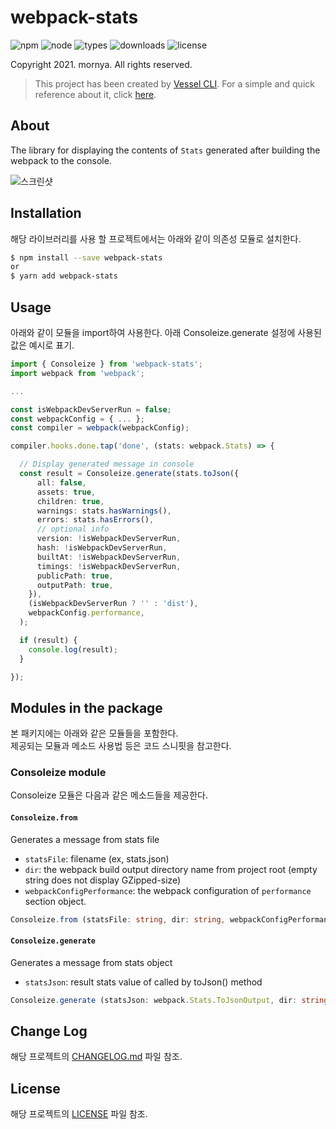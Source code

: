 # webpack-stats
![npm](https://img.shields.io/npm/v/webpack-stats)
![node](https://img.shields.io/node/v/webpack-stats)
![types](https://img.shields.io/npm/types/webpack-stats)
![downloads](https://img.shields.io/npm/dw/webpack-stats)
![license](https://img.shields.io/npm/l/webpack-stats)

Copyright 2021. mornya. All rights reserved.

> This project has been created by [Vessel CLI](https://www.npmjs.com/package/@mornya/vessel).
  For a simple and quick reference about it, click [here](https://mornya.github.io/documents/guide/vessel.md).

## About
The library for displaying the contents of `Stats` generated after building the webpack to the console.

![스크린샷](https://mornya.github.io/assets/webpack-stats-screenshot.jpg)

## Installation
해당 라이브러리를 사용 할 프로젝트에서는 아래와 같이 의존성 모듈로 설치한다.
```bash
$ npm install --save webpack-stats
or
$ yarn add webpack-stats
```

## Usage
아래와 같이 모듈을 import하여 사용한다. 아래 Consoleize.generate 설정에 사용된 값은 예시로 표기.
```typescript
import { Consoleize } from 'webpack-stats';
import webpack from 'webpack';

...

const isWebpackDevServerRun = false;
const webpackConfig = { ... };
const compiler = webpack(webpackConfig);

compiler.hooks.done.tap('done', (stats: webpack.Stats) => {

  // Display generated message in console
  const result = Consoleize.generate(stats.toJson({
      all: false,
      assets: true,
      children: true,
      warnings: stats.hasWarnings(),
      errors: stats.hasErrors(),
      // optional info
      version: !isWebpackDevServerRun,
      hash: !isWebpackDevServerRun,
      builtAt: !isWebpackDevServerRun,
      timings: !isWebpackDevServerRun,
      publicPath: true,
      outputPath: true,
    }),
    (isWebpackDevServerRun ? '' : 'dist'),
    webpackConfig.performance,
  );

  if (result) {
    console.log(result);
  }

});
```

## Modules in the package
본 패키지에는 아래와 같은 모듈들을 포함한다.<br>
제공되는 모듈과 메소드 사용법 등은 코드 스니핏을 참고한다.

### Consoleize module
Consoleize 모듈은 다음과 같은 메소드들을 제공한다.

#### `Consoleize.from`
Generates a message from stats file
- `statsFile`: filename (ex, stats.json)
- `dir`: the webpack build output directory name from project root (empty string does not display GZipped-size)
- `webpackConfigPerformance`: the webpack configuration of `performance` section object.
```typescript
Consoleize.from (statsFile: string, dir: string, webpackConfigPerformance: WebpackConfigPerformance);
```

#### `Consoleize.generate`
Generates a message from stats object
- `statsJson`: result stats value of called by toJson() method
```typescript
Consoleize.generate (statsJson: webpack.Stats.ToJsonOutput, dir: string, webpackConfigPerformance: WebpackConfigPerformance);
```

## Change Log
해당 프로젝트의 [CHANGELOG.md](CHANGELOG.md) 파일 참조.

## License
해당 프로젝트의 [LICENSE](LICENSE) 파일 참조.
